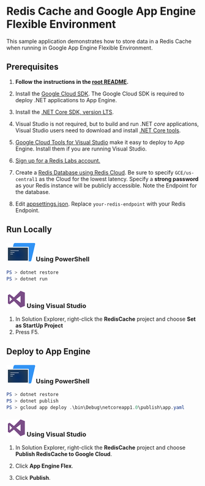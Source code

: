 # Redis Cache and Google App Engine Flexible Environment

This sample application demonstrates how to store data in a Redis Cache
when running in Google App Engine Flexible Environment.

## Prerequisites

1.  **Follow the instructions in the [root README](../../../README.md).**
  
2.  Install the [Google Cloud SDK](https://cloud.google.com/sdk/).  The Google Cloud SDK
    is required to deploy .NET applications to App Engine.

2.  Install the [.NET Core SDK, version LTS](https://www.microsoft.com/net/download/core#/lts).

2.  Visual Studio is not required, but to build and run .NET *core* applications,
    Visual Studio users need to download and install 
	[.NET Core tools](https://www.microsoft.com/net/core#windowsvs2015).

3.  [Google Cloud Tools for Visual Studio](
	https://marketplace.visualstudio.com/items?itemName=GoogleCloudTools.GoogleCloudPlatformExtensionforVisualStudio)
    make it easy to deploy to App Engine.  Install them if you are running Visual Studio.

4.  [Sign up for a Redis Labs account.](https://redislabs.com/#signup-box)

5.  Create a [Redis Database using Redis Cloud](
        https://redislabs.com/redis-howto#create-a-database-using-redis-cloud).
    Be sure to specify `GCE/us-central1` as the Cloud for the lowest latency.
    Specify a **strong password** as your Redis instance will be publicly
    accessible.  Note the Endpoint for the database.

4.  Edit [appsettings.json](appsettings.json).  Replace 
    `your-redis-endpoint` with your Redis Endpoint.

## Run Locally

### ![PowerShell](../.resources/powershell.png)Using PowerShell
```psm1
PS > dotnet restore
PS > dotnet run
```

### ![Visual Studio](../.resources/visual-studio.png)Using Visual Studio
1.  In Solution Explorer, right-click the **RedisCache** project and choose **Set as StartUp Project**
2.  Press F5.

## Deploy to App Engine

### ![PowerShell](../.resources/powershell.png)Using PowerShell


```psm1
PS > dotnet restore
PS > dotnet publish
PS > gcloud app deploy .\bin\Debug\netcoreapp1.0\publish\app.yaml
```

### ![Visual Studio](../.resources/visual-studio.png)Using Visual Studio


1.  In Solution Explorer, right-click the **RedisCache** project and choose 
    **Publish RedisCache to Google Cloud**.

2.  Click **App Engine Flex**.

3.  Click **Publish**.